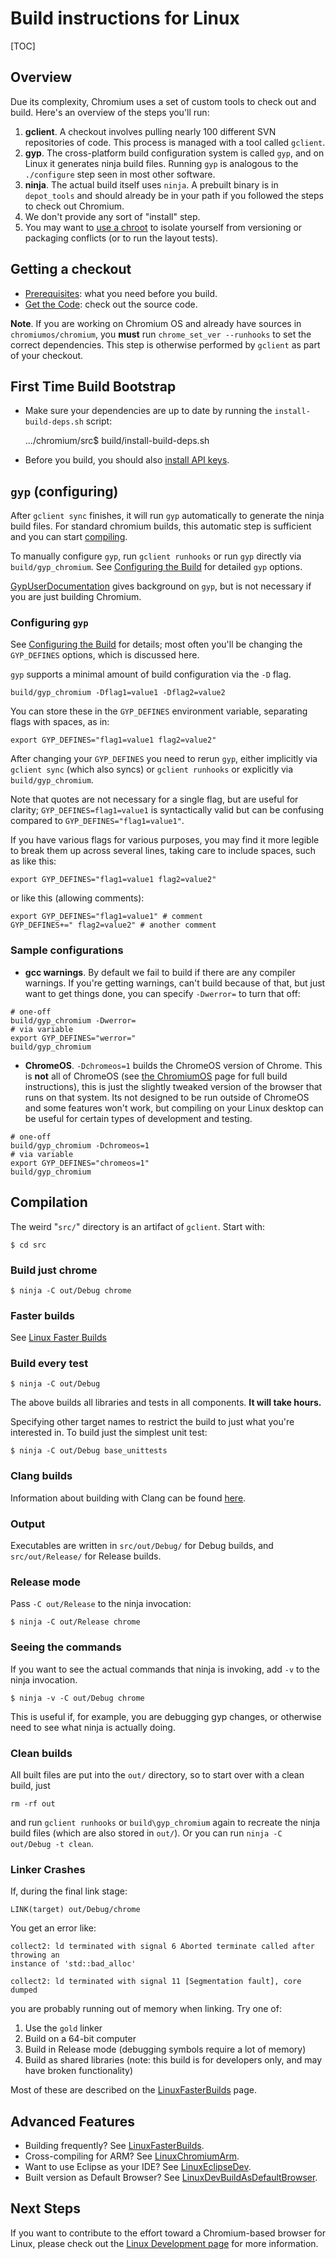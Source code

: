 # Build instructions for Linux

[TOC]

## Overview

Due its complexity, Chromium uses a set of custom tools to check out and build.
Here's an overview of the steps you'll run:

1.  **gclient**. A checkout involves pulling nearly 100 different SVN
    repositories of code.  This process is managed with a tool called `gclient`.
1.  **gyp**. The cross-platform build configuration system is called `gyp`, and
    on Linux it generates ninja build files.  Running `gyp` is analogous to the
    `./configure` step seen in most other software.
1.  **ninja**. The actual build itself uses `ninja`. A prebuilt binary is in
    `depot_tools` and should already be in your path if you followed the steps
    to check out Chromium.
1.  We don't provide any sort of "install" step.
1.  You may want to [use a chroot](using_a_linux_chroot.md) to isolate yourself
    from versioning or packaging conflicts (or to run the layout tests).

## Getting a checkout

*   [Prerequisites](linux_build_instructions_prerequisites.md): what you need
    before you build.
*   [Get the Code](http://dev.chromium.org/developers/how-tos/get-the-code):
    check out the source code.

**Note**. If you are working on Chromium OS and already have sources in
`chromiumos/chromium`, you **must** run `chrome_set_ver --runhooks` to set the
correct dependencies. This step is otherwise performed by `gclient` as part of
your checkout.

## First Time Build Bootstrap

*   Make sure your dependencies are up to date by running the
    `install-build-deps.sh` script:

    .../chromium/src$ build/install-build-deps.sh

*   Before you build, you should also
    [install API keys](https://sites.google.com/a/chromium.org/dev/developers/how-tos/api-keys).

## `gyp` (configuring)

After `gclient sync` finishes, it will run `gyp` automatically to generate the
ninja build files. For standard chromium builds, this automatic step is
sufficient and you can start [compiling](linux_build_instructions.md).

To manually configure `gyp`, run `gclient runhooks` or run `gyp` directly via
`build/gyp_chromium`. See [Configuring the Build](https://code.google.com/p/chromium/wiki/CommonBuildTasks#Configuring_the_Build) for detailed `gyp` options.

[GypUserDocumentation](https://code.google.com/p/gyp/wiki/GypUserDocumentation) gives background on `gyp`, but is not necessary if you are just building Chromium.

### Configuring `gyp`

See [Configuring the Build](common_build_tasks.md) for details; most often
you'll be changing the `GYP_DEFINES` options, which is discussed here.

`gyp` supports a minimal amount of build configuration via the `-D` flag.

    build/gyp_chromium -Dflag1=value1 -Dflag2=value2

You can store these in the `GYP_DEFINES` environment variable, separating flags
with spaces, as in:

    export GYP_DEFINES="flag1=value1 flag2=value2"

After changing your `GYP_DEFINES` you need to rerun `gyp`, either implicitly via
`gclient sync` (which also syncs) or `gclient runhooks` or explicitly via
`build/gyp_chromium`.

Note that quotes are not necessary for a single flag, but are useful for
clarity; `GYP_DEFINES=flag1=value1` is syntactically valid but can be confusing
compared to `GYP_DEFINES="flag1=value1"`.

If you have various flags for various purposes, you may find it more legible to
break them up across several lines, taking care to include spaces, such as like
this:

    export GYP_DEFINES="flag1=value1 flag2=value2"

or like this (allowing comments):

    export GYP_DEFINES="flag1=value1" # comment
    GYP_DEFINES+=" flag2=value2" # another comment


### Sample configurations

*   **gcc warnings**. By default we fail to build if there are any compiler
    warnings. If you're getting warnings, can't build because of that, but just
    want to get things done, you can specify `-Dwerror=` to turn that off:

```script
# one-off
build/gyp_chromium -Dwerror=
# via variable
export GYP_DEFINES="werror="
build/gyp_chromium
```

*   **ChromeOS**. `-Dchromeos=1` builds the ChromeOS version of Chrome. This is
    **not** all of ChromeOS (see
    [the ChromiumOS](http://www.chromium.org/chromium-os) page for full build
    instructions), this is just the slightly tweaked version of the browser that
    runs on that system. Its not designed to be run outside of ChromeOS and some
    features won't work, but compiling on your Linux desktop can be useful for
    certain types of development and testing.

```shell
# one-off
build/gyp_chromium -Dchromeos=1
# via variable
export GYP_DEFINES="chromeos=1"
build/gyp_chromium
```

## Compilation

The weird "`src/`" directory is an artifact of `gclient`. Start with:

    $ cd src

### Build just chrome

    $ ninja -C out/Debug chrome


### Faster builds

See [Linux Faster Builds](linux_faster_builds.md)

### Build every test

    $ ninja -C out/Debug

The above builds all libraries and tests in all components. **It will take
hours.**

Specifying other target names to restrict the build to just what you're
interested in. To build just the simplest unit test:

    $ ninja -C out/Debug base_unittests

### Clang builds

Information about building with Clang can be found [here](clang.md).

### Output

Executables are written in `src/out/Debug/` for Debug builds, and
`src/out/Release/` for Release builds.

### Release mode

Pass `-C out/Release` to the ninja invocation:

    $ ninja -C out/Release chrome


### Seeing the commands

If you want to see the actual commands that ninja is invoking, add `-v` to the
ninja invocation.

    $ ninja -v -C out/Debug chrome

This is useful if, for example, you are debugging gyp changes, or otherwise need
to see what ninja is actually doing.

### Clean builds

All built files are put into the `out/` directory, so to start over with a clean
build, just

    rm -rf out

and run `gclient runhooks` or `build\gyp_chromium` again to recreate the ninja
build files (which are also stored in `out/`). Or you can run `ninja -C
out/Debug -t clean`.

### Linker Crashes

If, during the final link stage:

    LINK(target) out/Debug/chrome


You get an error like:

```
collect2: ld terminated with signal 6 Aborted terminate called after throwing an
instance of 'std::bad_alloc'

collect2: ld terminated with signal 11 [Segmentation fault], core dumped
```

you are probably running out of memory when linking. Try one of:

1.  Use the `gold` linker
1.  Build on a 64-bit computer
1.  Build in Release mode (debugging symbols require a lot of memory)
1.  Build as shared libraries (note: this build is for developers only, and may
    have broken functionality)

Most of these are described on the [LinuxFasterBuilds](linux_faster_builds.md)
page.

## Advanced Features

*   Building frequently? See [LinuxFasterBuilds](linux_faster_builds.md).
*   Cross-compiling for ARM? See [LinuxChromiumArm](linux_chromium_arm.md).
*   Want to use Eclipse as your IDE? See
    [LinuxEclipseDev](linux_eclipse_dev.md).
*   Built version as Default Browser? See
    [LinuxDevBuildAsDefaultBrowser](linux_dev_build_as_default_browser.md).

## Next Steps

If you want to contribute to the effort toward a Chromium-based browser for
Linux, please check out the [Linux Development page](linux_development.md) for
more information.
